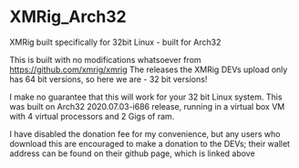 # XMRig_Arch32
XMRig built specifically for 32bit Linux - built for Arch32

This is built with no modifications whatsoever from https://github.com/xmrig/xmrig
The releases the XMRig DEVs upload only has 64 bit versions, so here we are - 32 bit versions!

I make no guarantee that this will work for your 32 bit Linux system.
This was built on Arch32 2020.07.03-i686 release, running in a virtual box VM with 4 virtual processors and 2 Gigs of ram.

I have disabled the donation fee for my convenience, but any users who download this are encouraged to make a donation to the DEVs;
their wallet address can be found on their github page, which is linked above
